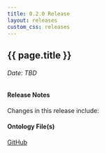 ```yaml
---
title: 0.2.0 Release
layout: releases
custom_css: releases
---
```

## {{ page.title }}

###### Date: *TBD*

#### Release Notes
Changes in this release include:

#### Ontology File(s)
[GitHub](https://github.com/casework/CASE/tree/case-post-v0.1-formalization-to-uco)
